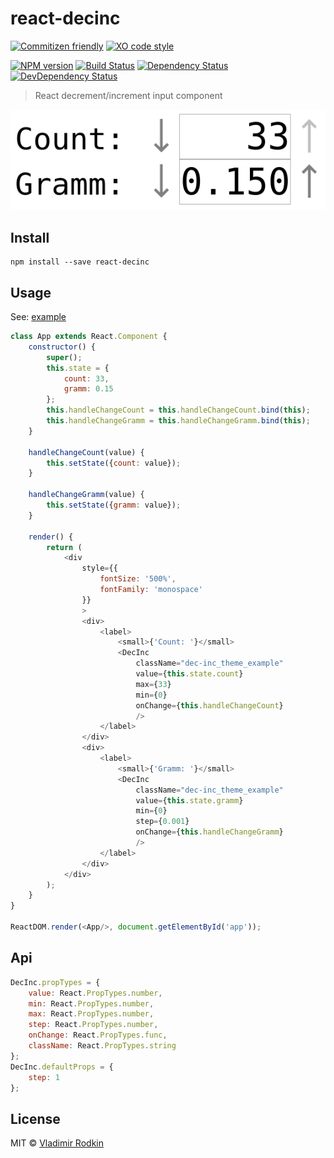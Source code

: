 # react-decinc

[![Commitizen friendly][commitizen-image]][commitizen-url]
[![XO code style][codestyle-image]][codestyle-url]

[![NPM version][npm-image]][npm-url]
[![Build Status][travis-image]][travis-url]
[![Dependency Status][depstat-image]][depstat-url]
[![DevDependency Status][depstat-dev-image]][depstat-dev-url]

> React decrement/increment input component

![](preview.png)

## Install

```
npm install --save react-decinc
```

## Usage
See: [example](example/app.jsx)

```js
class App extends React.Component {
	constructor() {
		super();
		this.state = {
			count: 33,
			gramm: 0.15
		};
		this.handleChangeCount = this.handleChangeCount.bind(this);
		this.handleChangeGramm = this.handleChangeGramm.bind(this);
	}

	handleChangeCount(value) {
		this.setState({count: value});
	}

	handleChangeGramm(value) {
		this.setState({gramm: value});
	}

	render() {
		return (
			<div
				style={{
					fontSize: '500%',
					fontFamily: 'monospace'
				}}
				>
				<div>
					<label>
						<small>{'Count: '}</small>
						<DecInc
							className="dec-inc_theme_example"
							value={this.state.count}
							max={33}
							min={0}
							onChange={this.handleChangeCount}
							/>
					</label>
				</div>
				<div>
					<label>
						<small>{'Gramm: '}</small>
						<DecInc
							className="dec-inc_theme_example"
							value={this.state.gramm}
							min={0}
							step={0.001}
							onChange={this.handleChangeGramm}
							/>
					</label>
				</div>
			</div>
		);
	}
}

ReactDOM.render(<App/>, document.getElementById('app'));
```

## Api

```js
DecInc.propTypes = {
	value: React.PropTypes.number,
	min: React.PropTypes.number,
	max: React.PropTypes.number,
	step: React.PropTypes.number,
	onChange: React.PropTypes.func,
	className: React.PropTypes.string
};
DecInc.defaultProps = {
	step: 1
};
```

## License

MIT © [Vladimir Rodkin](https://github.com/VovanR)

[commitizen-url]: http://commitizen.github.io/cz-cli/
[commitizen-image]: https://img.shields.io/badge/commitizen-friendly-brightgreen.svg?style=flat-square

[codestyle-url]: https://github.com/sindresorhus/xo
[codestyle-image]: https://img.shields.io/badge/code_style-XO-5ed9c7.svg?style=flat-square

[npm-url]: https://npmjs.org/package/react-decinc
[npm-image]: https://img.shields.io/npm/v/react-decinc.svg?style=flat-square

[travis-url]: https://travis-ci.org/VovanR/react-decinc
[travis-image]: https://img.shields.io/travis/VovanR/react-decinc.svg?style=flat-square

[depstat-url]: https://david-dm.org/VovanR/react-decinc
[depstat-image]: https://david-dm.org/VovanR/react-decinc.svg?style=flat-square

[depstat-dev-url]: https://david-dm.org/VovanR/react-decinc
[depstat-dev-image]: https://david-dm.org/VovanR/react-decinc/dev-status.svg?style=flat-square
